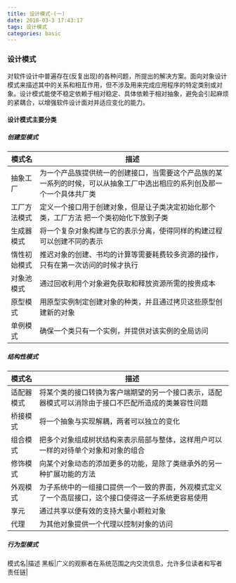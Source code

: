 ```yaml
---
title: 设计模式-(一)
date: 2018-03-3 17:43:17
tags: 设计模式
categories: basic
---
```

### 设计模式
对软件设计中普遍存在(反复出现)的各种问题，所提出的解决方案。面向对象设计模式来描述其中的关系和相互作用，但不涉及用来完成应用程序的特定类别或对象。设计模式能使不稳定依赖于相对稳定、具体依赖于相对抽象，避免会引起麻烦的紧耦合，以增强软件设计面对并适应变化的能力。
<!--more-->
####  设计模式主要分类
##### 创建型模式
模式名|描述
--|--
抽象工厂|为一个产品族提供统一的创建接口，当需要这个产品族的某一系列的时候，可以从抽象工厂中选出相应的系列创及那一个一个具体共厂类
工厂方法模式|定义一个接口用于创建对象，但是让子类决定初始化那个类，工厂方法 把一个类初始化下放到子类
生成器模式|将一个复杂对象构建与它的表示分离，使得同样的构建过程可以创建不同的表示
惰性初始模式|推迟对象的创建、书均的计算等需要耗费较多资源的操作，只有在第一次访问的时候才执行
对象池模式|通过回收利用个对象避免获取和释放资源所需的按贵成本
原型模式|用原型实例制定创建对象的种类，并且通过拷贝这些原型创建新的对象
单例模式|确保一个类只有一个实例，并提供对该实例的全局访问

##### 结构性模式
模式名|描述
--|--
适配器模式|将某个类的接口转换为客户端期望的另一个接口表示，适配器模式可以消除由于接口不匹配所造成的类兼容性问题
桥接模式|将一个抽象与实现解耦，两者可以独立的变化
组合模式|把多个对象组成树状结构来表示局部与整体，这样用户可以一样的对待单个对象和对象的组合
修饰模式|向某个对象动态的添加更多的功能，是除了类继承外的另一种扩展功能的方法
外观模式|为子系统中的一组接口提供一个一致的界面，外观模式定义了一个高层接口，这个接口使得这一子系统更容易使用
享元|通过共享以便有效的支持大量小颗粒对象
代理|为其他对象提供一个代理以控制对象的访问

##### 行为型模式
模式名|描述
黑板|广义的观察者在系统范围之内交流信息，允许多位读者和写者
责任链|
